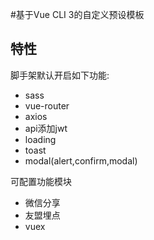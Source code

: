 #基于Vue CLI 3的自定义预设模板

## 特性

脚手架默认开启如下功能:

* sass
* vue-router
* axios
* api添加jwt
* loading
* toast
* modal(alert,confirm,modal)
  
可配置功能模块

* 微信分享
* 友盟埋点
* vuex
  